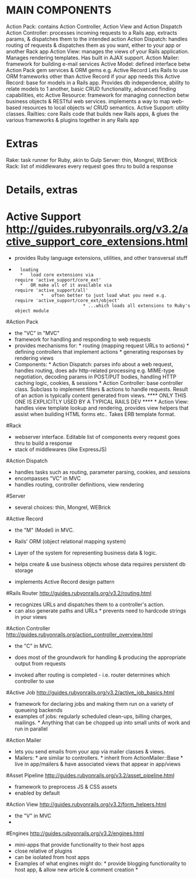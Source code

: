 MAIN COMPONENTS
===============
Action Pack:			 contains Action Controller, Action View and Action Dispatch
Action Controller: processes incoming requests to a Rails app, extracts params, & dispatches them
									 to the intended action
Action Dispatch:	 handles routing of requests & dispatches them as you want, either to your app
									 or another Rack app
Action View:			 manages the views of your Rails application. Manages rendering templates. Has
									 built in AJAX support.
Action Mailer:		 framework for building e-mail services
Active Model:			 defined interface betw Action Pack gem services & ORM gems e.g. Active Record
									 Lets Rails to use ORM frameworks other than Active Record if your app needs this
Active Record:		 base for models in a Rails app. Provides db independence, ability to relate
									 models to 1 another, basic CRUD functionality, advanced finding capabilities, etc
Active Resource:	 framework for managing connection betw business objects & RESTful web services.
									 implements a way to map web-based resources to local objects w/ CRUD semantics.
Active Support:		 utility classes.
Railties:					 core Rails code that builds new Rails apps, & glues the various frameworks &
									 plugins together in any Rails app

Extras
======
Rake:							 task runner for Ruby, akin to Gulp
Server:						 thin, Mongrel, WEBrick
Rack:              list of middlewares every request goes thru to build a response


Details, extras
===============


# Active Support 						 http://guides.rubyonrails.org/v3.2/active_support_core_extensions.html
*   provides Ruby language extensions, utilities, and other transversal stuff
*		loading
		*   load core extensions via 													 require 'active_support/core_ext'
		*   OR make all of it available via 									 require 'active_support/all'
				*   often better to just load what you need e.g.	 require 'active_support/core_ext/object'
								* ...which loads all extensions to Ruby's object module


#Action Pack
*   the "VC" in "MVC"
*   framework for handling and responding to web requests
*   provides mechanisms for:
		*   routing (mapping request URLs to actions)
		*   defining controllers that implement actions
		*   generating responses by rendering views
*   Components:
		*   Action Dispatch:   parses info about a web request, handles routing, does adv http-related
												   processing e.g. MIME-type negotiation, decoding params in POST/PUT
												   bodies, handling HTTP caching logic, cookies, & sessions
		*   Action Controller: base controller class. Subclass to implement filters & actions to handle
										       requests. Result of an action is typically content generated from views.
										       **** ONLY THIS ONE IS EXPLICITLY USED BY A TYPICAL RAILS DEV **** 
		*   Action View:       handles view template lookup and rendering, provides view helpers that
		                       assist when building HTML forms etc.. Takes ERB template format.

#Rack
*   webserver interface. Editable list of components every request goes thru to build a response
*   stack of middlewares (like ExpressJS)

#Action Dispatch
*   handles tasks such as routing, parameter parsing, cookies, and sessions
*   encompasses "VC" in MVC
*   handles routing, controller definitions, view rendering

#Server
*   several choices: thin, Mongrel, WEBrick

#Active Record
*   the "M" (Model) in MVC.

*   Rails' ORM (object relational mapping system)
*   Layer of the system for representing business data & logic.
*   helps create & use business objects whose data requires persistent db storage
*   implements Active Record design pattern

#Rails Router 												http://guides.rubyonrails.org/v3.2/routing.html
*   recognizes URLs and dispatches them to a controller's action.
*   can also generate paths and URLs
		*   prevents need to hardcode strings in your views

#Action Controller 									http://guides.rubyonrails.org/action_controller_overview.html
*   the "C" in MVC.

*   does most of the groundwork for handling & producing the appropriate output from requests
*   invoked after routing is completed - i.e. router determines which controller to use

#Active Job 													http://guides.rubyonrails.org/v3.2/active_job_basics.html
*   framework for declaring jobs and making them run on a variety of queueing backends
*   examples of jobs: regularly scheduled clean-ups, billing charges, mailings.
		*   Anything that can be chopped up into small units of work and run in parallel

#Action Mailer
*   lets you send emails from your app via mailer classes & views.
*   Mailers:
		*   are similar to controllers.
		*   inherit from ActionMailer::Base 
		*   live in app/mailers & have associated views that appear in app/views

#Asset Pipeline 											http://guides.rubyonrails.org/v3.2/asset_pipeline.html
*   framework to preprocess JS & CSS assets
*   enabled by default


#Action View 													http://guides.rubyonrails.org/v3.2/form_helpers.html
*   the "V" in MVC
*   

#Engines 															http://guides.rubyonrails.org/v3.2/engines.html
*   mini-apps that provide functionality to their host apps
*   close relative of plugins
*   can be isolated from host apps
*   Examples of what engines might do:
		*   provide blogging functionality to host app, & allow new article & comment creation
		*   